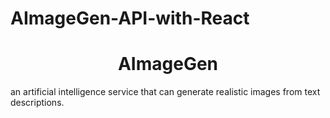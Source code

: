 # AImageGen-API-with-React
<h1 align="center">AImageGen</h1>
an artificial intelligence service that can generate realistic images from text descriptions. 
